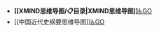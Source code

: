 - **[[XMIND思维导图/📋目录|XMIND思维导图]]**[♿GO](./XMIND思维导图/📋目录.md)
- [[中国近代史纲要思维导图]][♿GO](https://github.com/FourteenD/Note/blob/main/自考/资料/KM01-中国近现代史纲要/04-XMIND-中国近代史纲要思维导图/中国近代史纲要思维导图.md)
